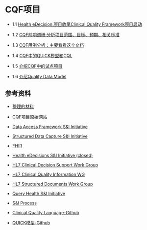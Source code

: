 # CQF项目

* 1.1 [Health eDecision 项目收尾Clinical Quality Framework项目启动](Kickoff.md)

* 1.2 [CQF前期调研:分析项目范围、目标、预期、相关标准](Charter.md)

* 1.3 [CQF用例分析：主要看看这个文档](Clinical+Quality+Framework+Use+Cases.md)

* 1.4 [CQF中的QUICK模型和CQL](Clinical+Quality+Framework+Implementation.md)

* 1.5 [介绍CQF中的试点项目](Clinical+Quality+Framework+Pilots.md)  

* 1.6 [介绍Quality Data Model](QualityDataModel.md)  

## 参考资料

-  [整理的材料](material/)

-  [CQF项目原始网站](http://wiki.siframework.org/Clinical+Quality+Framework+Initiative)

- [Data Access Framework S&I Initiative](http://wiki.siframework.org/Data+Access+Framework+Homepage)

- [Structured Data Capture S&I Initiative](http://wiki.siframework.org/Structured+Data+Capture+Initiative)

- [FHIR](http://www.hl7.org/implement/standards/fhir/)

- [Health eDecisions S&I Initiative (closed)](http://wiki.siframework.org/Health+eDecisions+Homepage)

- [HL7 Clinical Decision Support Work Group](https://www.hl7.org/Special/committees/dss/index.cfm)

- [HL7 Clinical Quality Information WG](http://www.hl7.org/Special/committees/cqi/index.cfm)

- [HL7 Structured Documents Work Group](http://www.hl7.org/special/Committees/structure/index.cfm)

- [Query Health S&I Initiative](http://wiki.siframework.org/Query+Health)

- [S&I Process](http://wiki.siframework.org/Getting+Started+as+a+Volunteer)

- [Clinical Quality Language-Github](https://github.com/cqframework/clinical_quality_language)

- [QUICK模型-Github](https://github.com/cqframework/OneModel)
